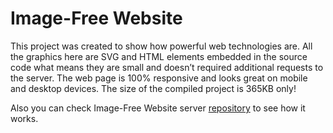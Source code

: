 # Image-Free Website
This project was created to show how powerful web technologies are. All the
graphics here are SVG and HTML elements embedded in the source code what
means they are small and doesn’t required additional requests to the server.
The web page is 100% responsive and looks great on mobile and desktop devices.
The size of the compiled project is 365KB only!

Also you can check Image-Free Website server
[repository](https://github.com/monext/image-free-website-server)
to see how it works.